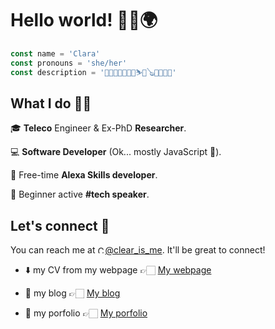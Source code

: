 # Hello world! 👋🏻🌍

```javascript
const name = 'Clara'
const pronouns = 'she/her'
const description = '👩🏻‍💻😻🌈🥦🍻⛷🎸🪕💖🚀📸🥳'
```

## What I do 🙌🏻

🎓 **Teleco** Engineer & Ex-PhD **Researcher**.

💻 **Software Developer** (Ok... mostly JavaScript 🤪).

🎊 Free-time **Alexa Skills developer**.

🎤 Beginner active **#tech speaker**.

## Let's connect 🔌

You can reach me at [<img src="https://logos-marcas.com/wp-content/uploads/2020/04/Twitter-Logo.png" alt="Clara's Twitter" height="12">@clear_is_me](https://twitter.com/clear_is_me). It'll be great to connect!

- ⬇️ my CV from my webpage 👉🏻 [My webpage](https://clara-jr.github.io/about)

- 👀 my blog 👉🏻 [My blog](https://clara-jr.github.io)

- 👀 my porfolio 👉🏻 [My porfolio](https://clara-jr.github.io/projects)
